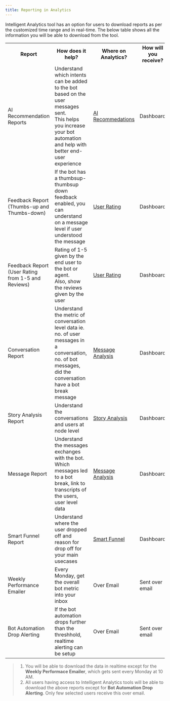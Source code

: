 ```yaml
---
title: Reporting in Analytics
---
```


Intelligent Analytics tool has an option for users to download reports as per the customized time range and in real-time. The below table shows all the information you will be able to download from the tool.

<table>
  <th>Report</th>
  <th>How does it help?</th>
  <th>Where on Analytics?</th>
  <th>How will you receive?</th>
  
  <tr>
    <td>AI Recommendation Reports</td>
    <td>Understand which intents can be added to the bot based on the user messages sent.<br>
      This helps you increase your bot automation and help with better end-user experience</td>
    <td><a href="https://docs.haptik.ai/bot-analytics/ai-recommendations" target="_blank">AI Recommedations</a></td>
    <td>Dashboard</td>
  </tr>
  
  <tr>
    <td>Feedback Report<br>(Thumbs-up and Thumbs-down)</td>
    <td>If the bot has a thumbsup-thumbsup down feedback enabled, you can understand on a message level if user understood the message</td>
    <td><a href="https://docs.haptik.ai/bot-analytics/user-ratings" target="_blank">User Rating</a></td>
    <td>Dashboard</td>
  </tr>
  
  <tr>
    <td>Feedback Report<br>(User Rating from 1-5 and Reviews)</td>
    <td>Rating of 1-5 given by the end user to the bot or agent.<br>Also, show the reviews given by the user</td>
    <td><a href="https://docs.haptik.ai/bot-analytics/user-ratings" target="_blank">User Rating</a></td>
    <td>Dashboard</td>
  </tr>
  
  <tr>
    <td>Conversation Report</td>
    <td>Understand the metric of conversation level data
ie. no. of user messages in a conversation, no. of bot messages, did the conversation have a bot break message</td>
    <td><a href="https://docs.haptik.ai/bot-analytics/using-message-analysis" target="_blank">Message Analysis</a></td>
    <td>Dashboard</td>
  </tr>
  
  <tr>
    <td>Story Analysis Report</td>
    <td>Understand the conversations and users at node level</td>
    <td><a href="https://docs.haptik.ai/bot-analytics/story-analysis" target="_blank">Story Analysis</a></td>
    <td>Dashboard</td>
  </tr>
  
  <tr>
    <td>Message Report</td>
    <td>Understand the messages exchanges with the bot.<br>Which messages led to a bot break, link to transcripts of the users, user level data</td>
    <td><a href="https://docs.haptik.ai/bot-analytics/using-message-analysis" target="_blank">Message Analysis</a></td>
    <td>Dashboard</td>
  </tr>
  
  <tr>
    <td>Smart Funnel Report</td>
    <td>Understand where the user dropped off and reason for drop off for your main usecases</td>
    <td><a href="https://docs.haptik.ai/bot-analytics/smart-funnel" target="_blank">Smart Funnel</a></td>
    <td>Dashboard</td>
  </tr>
  
  <tr>
    <td>Weekly Performance Emailer</td>
    <td>Every Monday, get the overall bot metric into your inbox</td>
    <td>Over Email</td>
    <td>Sent over email</td>
  </tr>
  
  <tr>
    <td>Bot Automation Drop Alerting</td>
    <td>If the bot automation drops further than the threshhold, realtime alerting can be setup</td>
    <td>Over Email</td>
    <td>Sent over email</td>
  </tr>
    
  </table>
  
  
 > 1. You will be able to download the data in realtime except for the **Weekly Performace Emailer**, which gets sent every Monday at 10 AM.
 > 2. All users having access to Intelligent Analytics tools will be able to download the above reports except for **Bot Automation Drop Alerting**. Only few selected users receive this over email.
